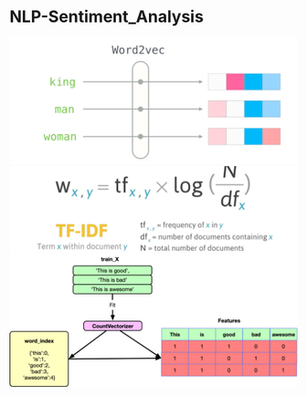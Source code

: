 # NLP-Sentiment_Analysis

<p align="center">
<img src = "Image/word2vec.jpeg">
<br>
<img src = "Image/tfidf.jpeg",width=500,height=200>
<br>
<img src = "Image/countvectorizer.png">
</p>
